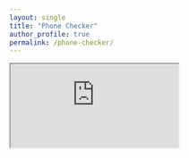 ```yaml
---
layout: single
title: "Phone Checker"
author_profile: true
permalink: /phone-checker/
---
```


<iframe src="https://thinhda-chat-support-app.streamlit.app?embedded=true"></iframe>
